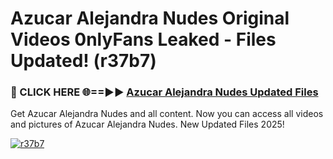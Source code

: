 # Azucar Alejandra Nudes Original Videos 0nlyFans Leaked - Files Updated! (r37b7)

<h3>🔴 CLICK HERE 🌐==►► <a href="https://tinyurl.com/52m3yx9h" rel="nofollow">Azucar Alejandra Nudes Updated Files</a></h3>

Get Azucar Alejandra Nudes and all content. Now you can access all videos and pictures of Azucar Alejandra Nudes. New Updated Files 2025!

[![r37b7](https://i.imgur.com/TnHtlc8.gif)](https://tinyurl.com/52m3yx9h)
